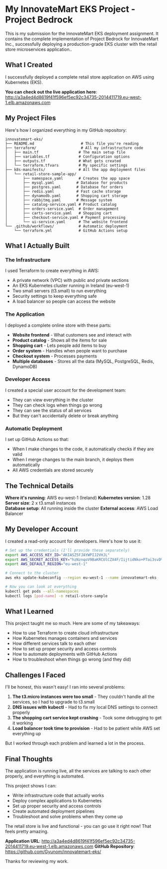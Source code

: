 # My InnovateMart EKS Project - Project Bedrock

This is my submission for the InnovateMart EKS deployment assignment. It contains the complete implementation of Project Bedrock for InnovateMart Inc., successfully deploying a production-grade EKS cluster with the retail store microservices application..

## What I Created

I successfully deployed a complete retail store application on AWS using Kubernetes (EKS). 

**You can check out the live application here**: 
http://a3a4ed4d8619f41f596ef5ec92c34735-2014411719.eu-west-1.elb.amazonaws.com

## My Project Files

Here's how I organized everything in my GitHub repository:

```
innovatemart-eks/
├── README.md                     # This file you're reading
├── terraform/                    # All my infrastructure code
│   ├── main.tf                  # The main setup file
│   ├── variables.tf             # Configuration options
│   ├── outputs.tf               # What gets created
│   └── terraform.tfvars         # My specific settings
├── k8s-manifests/               # All the app deployment files
│   └── retail-store-sample-app/
│       ├── namespace.yaml       # Creates the app space
│       ├── mysql.yaml          # Database for products
│       ├── postgres.yaml       # Database for orders  
│       ├── redis.yaml          # Fast cache storage
│       ├── dynamodb.yaml       # Shopping cart storage
│       ├── rabbitmq.yaml       # Message system
│       ├── catalog-service.yaml # Product catalog
│       ├── orders-service.yaml  # Order management
│       ├── carts-service.yaml   # Shopping cart
│       ├── checkout-service.yaml # Payment processing
│       └── ui-service.yaml      # The website frontend
└── .github/workflows/           # Automatic deployment
    └── terraform.yml            # GitHub Actions setup
```

## What I Actually Built

### The Infrastructure
I used Terraform to create everything in AWS:
- A private network (VPC) with public and private sections
- An EKS Kubernetes cluster running in Ireland (eu-west-1)
- Two small servers (t3.small) to run everything
- Security settings to keep everything safe
- A load balancer so people can access the website

### The Application
I deployed a complete online store with these parts:
- **Website frontend** - What customers see and interact with
- **Product catalog** - Shows all the items for sale
- **Shopping cart** - Lets people add items to buy
- **Order system** - Handles when people want to purchase
- **Checkout system** - Processes payments
- **Multiple databases** - Stores all the data (MySQL, PostgreSQL, Redis, DynamoDB)

### Developer Access
I created a special user account for the development team:
- They can view everything in the cluster
- They can check logs when things go wrong  
- They can see the status of all services
- But they can't accidentally delete or break anything

### Automatic Deployment
I set up GitHub Actions so that:
- When I make changes to the code, it automatically checks if they are valid
- When I merge changes to the main branch, it deploys them automatically
- All AWS credentials are stored securely


## The Technical Details

**Where it's running**: AWS eu-west-1 (Ireland)
**Kubernetes version**: 1.28
**Server size**: 2 x t3.small instances  
**Database setup**: All running inside the cluster
**External access**: AWS Load Balancer

## My Developer Account

I created a read-only account for developers. Here's how to use it:

```bash
# Set up the credentials (I'll provide these separately)
export AWS_ACCESS_KEY_ID="AKIASZ5FJAYWPIJ2VHJL"
export AWS_SECRET_ACCESS_KEY="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%"
export AWS_DEFAULT_REGION="eu-west-1"

# Connect to the cluster
aws eks update-kubeconfig --region eu-west-1 --name innovatemart-eks

# Now you can look at everything
kubectl get pods --all-namespaces
kubectl logs [pod-name] -n retail-store-sample
```

## What I Learned

This project taught me so much. Here are some of my takeaways:
- How to use Terraform to create cloud infrastructure
- How Kubernetes manages containers and services
- How different services talk to each other
- How to set up proper security and access controls
- How to automate deployments with GitHub Actions
- How to troubleshoot when things go wrong (and they did)

## Challenges I Faced

I'll be honest, this wasn't easy! I ran into several problems:

1. **The t3.micro instances were too small** - They couldn't handle all the services, so I had to upgrade to t3.small
2. **DNS issues with kubectl** - Had to fix my local DNS settings to connect properly
3. **The shopping cart service kept crashing** - Took some debugging to get it working
4. **Load balancer took time to provision** - Had to be patient while AWS set everything up

But I worked through each problem and learned a lot in the process.


## Final Thoughts
The application is running live, all the services are talking to each other properly, and everything is automated.

This project shows I can:
- Write infrastructure code that actually works
- Deploy complex applications to Kubernetes
- Set up proper security and access controls  
- Create automated deployment pipelines
- Troubleshoot and solve problems when they come up

The retail store is live and functional - you can go use it right now! That feels pretty amazing.

**Application URL**: http://a3a4ed4d8619f41f596ef5ec92c34735-2014411719.eu-west-1.elb.amazonaws.com
**GitHub Repository**: https://github.com/Gyunom/innovatemart-eks/

Thanks for reviewing my work. 
